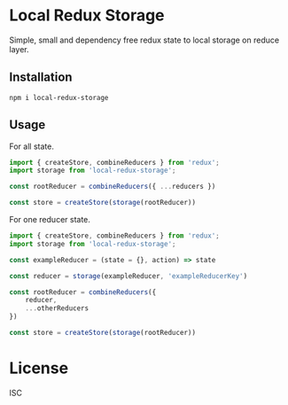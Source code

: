 # Local Redux Storage

Simple, small and dependency free redux state to local storage on reduce layer.

## Installation

`npm i local-redux-storage`

## Usage

For all state.

```javascript
import { createStore, combineReducers } from 'redux';
import storage from 'local-redux-storage';

const rootReducer = combineReducers({ ...reducers })

const store = createStore(storage(rootReducer))

```

For one reducer state.

```javascript
import { createStore, combineReducers } from 'redux';
import storage from 'local-redux-storage';

const exampleReducer = (state = {}, action) => state

const reducer = storage(exampleReducer, 'exampleReducerKey')

const rootReducer = combineReducers({ 
    reducer,
    ...otherReducers 
})

const store = createStore(storage(rootReducer))

```

# License

ISC